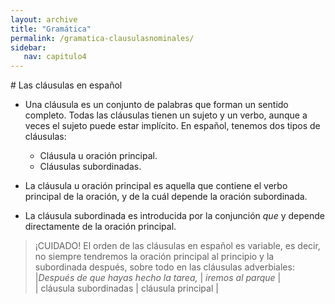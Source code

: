 ```yaml
---
layout: archive
title: "Gramática"
permalink: /gramatica-clausulasnominales/
sidebar:
   nav: capitulo4
---
```

# Las cláusulas en español
- Una cláusula es un conjunto de palabras que forman un sentido completo. Todas las cláusulas tienen un sujeto y un verbo, aunque a veces el sujeto puede estar implícito. En español, tenemos dos tipos de cláusulas:
  - Cláusula u oración principal.
  - Cláusulas subordinadas.

- La cláusula u oración principal es aquella que contiene el verbo principal de la oración, y de la cuál depende la oración subordinada.
- La cláusula subordinada es introducida por la conjunción _que_ y depende directamente de la oración principal.

> ¡CUIDADO!
> El orden de las cláusulas en español es variable, es decir, no siempre tendremos la oración principal al principio y la subordinada después, sobre todo en las cláusulas adverbiales:  
>   |_Después de que hayas hecho la tarea,_ | _iremos al parque_ |  
    | cláusula subordinadas             | cláusula principal |

